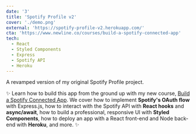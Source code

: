 ```yaml
---
date: '3'
title: 'Spotify Profile v2'
cover: './demo.png'
external: 'https://spotify-profile-v2.herokuapp.com/'
cta: 'https://www.newline.co/courses/build-a-spotify-connected-app'
tech:
  - React
  - Styled Components
  - Express
  - Spotify API
  - Heroku
---
```


A revamped version of my original Spotify Profile project.

✨ Learn how to build this app from the ground up with my new course, [Build a Spotify Connected App](https://www.newline.co/courses/build-a-spotify-connected-app). We cover how to implement **Spotify's OAuth flow** with Express.js, how to interact with the Spotify API with **React hooks** and **async/await**, how to build a professional, responsive UI with **Styled Components**, how to deploy an app with a React front-end and Node back-end with **Heroku**, and more. ✨
